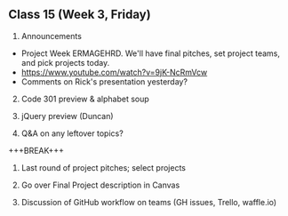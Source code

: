 ## Class 15 (Week 3, Friday)

1. Announcements
  - Project Week ERMAGEHRD. We'll have final pitches, set project teams, and pick projects today.
  - https://www.youtube.com/watch?v=9jK-NcRmVcw
  - Comments on Rick's presentation yesterday?

2. Code 301 preview & alphabet soup

3. jQuery preview (Duncan)

4. Q&A on any leftover topics?

+++BREAK+++

1. Last round of project pitches; select projects

2. Go over Final Project description in Canvas

3. Discussion of GitHub workflow on teams (GH issues, Trello, waffle.io)
